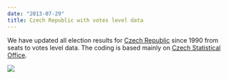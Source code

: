 ```yaml
---
date: "2013-07-29"
title: Czech Republic with votes level data 
---
```


We have updated all election results for [Czech Republic]( http://dev.parlgov.org/data/cze/) since 1990 from seats to votes level data. The coding is based mainly on [Czech Statistical Office](http://www.volby.cz/index_en.htm).

![](/images/parliament-germany.jpg)
